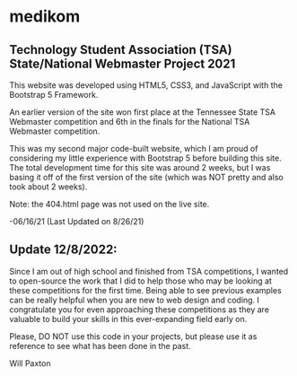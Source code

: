 # medikom
## Technology Student Association (TSA) State/National Webmaster Project 2021  

This website was developed using HTML5, CSS3, and JavaScript with the Bootstrap 5 Framework.

An earlier version of the site won first place at the Tennessee State TSA Webmaster competition and 6th in the finals for the National TSA Webmaster competition.

This was my second major code-built website, which I am proud of considering my little experience with Bootstrap 5 before building this site.  The total development time for this site was around 2 weeks, but I was basing it off of the first version of the site (which was NOT pretty and also took about 2 weeks).  

Note: the 404.html page was not used on the live site.

-06/16/21 (Last Updated on 8/26/21)


## Update 12/8/2022:
Since I am out of high school and finished from TSA competitions, I wanted to open-source the work that I did to help those who may be looking at these competitions for the first time.  Being able to see previous examples can be really helpful when you are new to web design and coding.  I congratulate you for even approaching these competitions as they are valuable to build your skills in this ever-expanding field early on.  

Please, DO NOT use this code in your projects, but please use it as reference to see what has been done in the past.

Will Paxton

